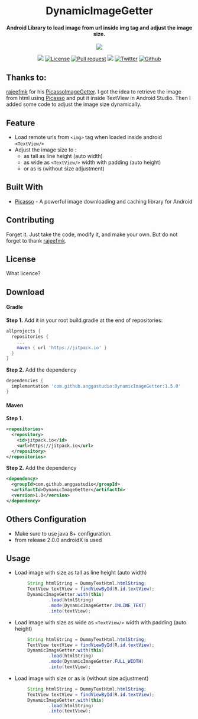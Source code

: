 <p align="center">
  <h1 align="center">DynamicImageGetter</h1>
  <h4 align="center">Android Library to load image from url inside img tag and adjust the image size.</h4>
</p>

<p align="center">
  <img src="https://images.unsplash.com/photo-1522219406764-db207f1f7640?ixlib=rb-1.2.1&ixid=MnwxMjA3fDB8MHxwaG90by1wYWdlfHx8fGVufDB8fHx8&auto=format&fit=crop&w=1170&q=80"/>
</p>

<p align="center">
  <a href="https://jitpack.io/#anggastudio/DynamicImageGetter"><img src="https://img.shields.io/jitpack/v/github/anggastudio/DynamicImageGetter"></a>
  <a href="LICENSE"><img alt="License" src="https://img.shields.io/badge/License-Apache%202.0-blue.svg"></a>
  <a href="https://github.com/anggastudio/DynamicImageGetter/pulls"><img alt="Pull request" src="https://img.shields.io/badge/PRs-welcome-brightgreen.svg?style=flat"></a>
  <a href="https://github.com/anggastudio/DynamicImageGetter/graphs/contributors"><img src="https://img.shields.io/github/contributors/anggastudio/DynamicImageGetter"></a>
  <a href="https://twitter.com/angga_studio"><img alt="Twitter" src="https://img.shields.io/twitter/follow/angga_studio"></a>
  <a href="https://github.com/anggastudio"><img alt="Github" src="https://img.shields.io/github/followers/anggastudio?label=follow&style=social"></a>
</p>

## Thanks to:
[rajeefmk](https://gist.github.com/rajeefmk) for his [PicassoImageGetter](https://gist.github.com/rajeefmk/beb1b79363c12041da7fd540bcf27765).
I got the idea to retrieve the image from html using [Picasso](http://square.github.io/picasso/ "Picasso") and put it inside TextView in Android Studio. Then I added some code to adjust the image size dynamically.

## Feature
- Load remote urls from `<img>` tag when loaded inside android `<TextView/>`
- Adjust the image size to :
  - as tall as line height (auto width)
  - as wide as `<TextView/>` width with padding (auto height)
  - or as is (without size adjustment)

## Built With

* [Picasso](http://square.github.io/picasso/ "Picasso") - A powerful image downloading and caching library for Android

## Contributing

Forget it. Just take the code, modify it, and make your own.
But do not forget to thank [rajeefmk](https://gist.github.com/rajeefmk).

## License

What licence?

## Download
#### Gradle
**Step 1.** Add it in your root build.gradle at the end of repositories:
```gradle
allprojects {
  repositories {
    ...
    maven { url 'https://jitpack.io' }
  }
}
```

**Step 2.** Add the dependency
```gradle
dependencies {
  implementation 'com.github.anggastudio:DynamicImageGetter:1.5.0'
}
```
#### Maven
**Step 1.**
```xml
<repositories>
  <repository>
    <id>jitpack.io</id>
    <url>https://jitpack.io</url>
  </repository>
</repositories>
```

**Step 2.** Add the dependency
```xml
<dependency>
  <groupId>com.github.anggastudio</groupId>
  <artifactId>DynamicImageGetter</artifactId>
  <version>1.0</version>
</dependency>
```

## Others Configuration
- Make sure to use java 8+ configuration.
- from release 2.0.0 androidX is used

## Usage
- Load image with size as tall as line height (auto width)
```java
        String htmlString = DummyTextHtml.htmlString;
        TextView textView = findViewById(R.id.textView);
        DynamicImageGetter.with(this)
                .load(htmlString)
                .mode(DynamicImageGetter.INLINE_TEXT)
                .into(textView);
```
- Load image with size as wide as `<TextView/>` width with padding (auto height)
```java
        String htmlString = DummyTextHtml.htmlString;
        TextView textView = findViewById(R.id.textView);
        DynamicImageGetter.with(this)
                .load(htmlString)
                .mode(DynamicImageGetter.FULL_WIDTH)
                .into(textView);
```
- Load image with size or as is (without size adjustment)
```java
        String htmlString = DummyTextHtml.htmlString;
        TextView textView = findViewById(R.id.textView);
        DynamicImageGetter.with(this)
                .load(htmlString)
                .into(textView);
```
